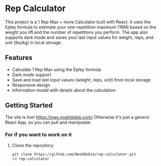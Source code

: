 # Rep Calculator

This project is a 1 Rep Max + more Calculator built with React. It uses the Epley formula to estimate your one-repetition maximum (1RM) based on the weight you lift and the number of repetitions you perform. The app also supports dark mode and saves your last input values for weight, reps, and unit (lbs/kg) in local storage.

## Features

- Calculate 1 Rep Max using the Epley formula
- Dark mode support
- Save and load last input values (weight, reps, unit) from local storage
- Responsive design
- Information modal with details about the calculation

## Getting Started

The site is live! https://max.noahdobie.com/
Otherwise it's just a generic React App, so you can pull and manipulate.


### For if you want to work on it

1. Clone the repository:
   ```bash
   git clone https://github.com/NoahDobie/rep-calculator.git
   cd rep-calculator
